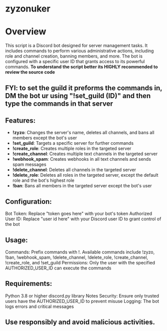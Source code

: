 # zyzonuker

# Overview
This script is a Discord bot designed for server management tasks. It includes commands to perform various administrative actions, including role and channel creation, banning members, and more. The bot is configured with a specific user ID that grants access to its powerful commands. **To understand the script better its HIGHLY recommended to review the source code**

## FYI: to set the guild it preforms the commands in, DM the bot ur using "!set_guild (ID)" and then type the commands in that server

## Features:

- **!zyzo**: Changes the server's name, deletes all channels, and bans all members except the bot's user  
- **!set_guild**: Targets a specific server for further commands  
- **!create_role**: Creates multiple roles in the targeted server  
- **!create_channel**: Creates multiple text channels in the targeted server  
- **!webhook_spam**: Creates webhooks in all text channels and sends spam messages  
- **!delete_channel**: Deletes all channels in the targeted server  
- **!delete_role**: Deletes all roles in the targeted server, except the default role and the bot's highest role  
- **!ban**: Bans all members in the targeted server except the bot's user



## Configuration:
Bot Token: Replace "token goes here" with your bot's token
Authorized User ID: Replace "user id here" with your Discord user ID to grant control of the bot



## Usage:
Commands: Prefix commands with !. Available commands include !zyzo, !ban, !webhook_spam, !delete_channel, !delete_role, !create_channel, !create_role, and !set_guild
Permissions: Only the user with the specified AUTHORIZED_USER_ID can execute the commands



## Requirements:
Python 3.8 or higher
discord.py library
Notes
Security: Ensure only trusted users have the AUTHORIZED_USER_ID to prevent misuse
Logging: The bot logs errors and critical messages


## Use responsibly and avoid malicious activities.
